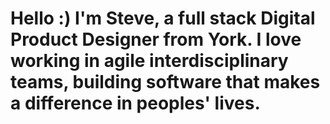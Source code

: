 # Hello :) I'm Steve, a full stack Digital Product Designer from York. I love working in agile interdisciplinary teams, building software that makes a difference in peoples' lives.
